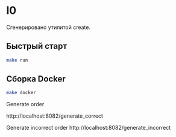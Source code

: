# l0

Сгенерировано утилитой create.

## Быстрый старт
```bash
make run
```

## Сборка Docker
```bash
make docker
```

Generate order

http://localhost:8082/generate_correct

Generate incorrect order
http://localhost:8082/generate_incorrect